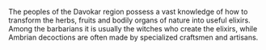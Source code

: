 The peoples of the Davokar region possess a vast knowledge of how to transform the herbs, fruits and bodily organs of nature into useful elixirs. Among the barbarians it is usually the witches who create the elixirs, while Ambrian decoctions are often made by specialized craftsmen and artisans.